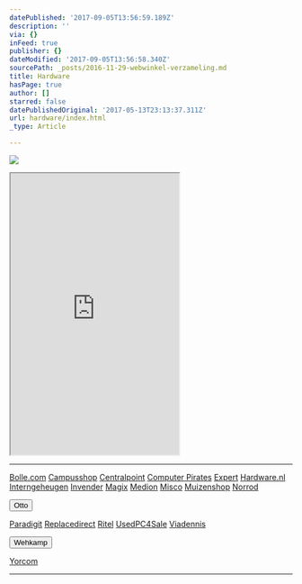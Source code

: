```yaml
---
datePublished: '2017-09-05T13:56:59.189Z'
description: ''
via: {}
inFeed: true
publisher: {}
dateModified: '2017-09-05T13:56:58.340Z'
sourcePath: _posts/2016-11-29-webwinkel-verzameling.md
title: Hardware
hasPage: true
author: []
starred: false
datePublishedOriginal: '2017-05-13T23:13:37.311Z'
url: hardware/index.html
_type: Article

---
```

![](https://the-grid-user-content.s3-us-west-2.amazonaws.com/ec19c922-42e0-4b92-ad52-af857f920e81.jpg)

<iframe src="https://the-grid.github.io/ed-userhtml/?g=eJzllt9r2zAQx9_zV3iG-i2Wf8Rpfiml6zY26Lo-BLo9mbN8tUUk2cgKTv_7yU7S_SCDwuqHMTCSzqC77-fuLGv15t2Xm823-_dOaaRYj1anCSFfj0YrcEqNj9QtjakXhLRt618LnkEGPquk6xjQBRrqppkAtXXXKy4Lp9Hslx1ZJUEbXwnySUKBDVF5lvLD0pRYaJ6TlqstCgUgySlArQrXAWG9f9x8vnXMzlSag3CdxjwJpG7Lc1MuwiCo98sSeVGaznCslVU6R70IllYQgbXzBxCGTc41sk7aICRgI4yPIYakMcw3GnK0A9ui9hUacsVomEwngQeyXko6C5NoNu8NoGEcX07D3tC0n3Z0sFrivtbYNIOX07pGrcBgJ87YBBhD58EkDaP0wJsegS-iD8PA_lDwmqzLc7AZghnzXlq37GHD6TyapNMwmMSXvyEPw3sS8Wq05wubod0hurIOhcF6_y_EiH7GiF6A0VhZtRWkUNe6KjRICVaj6E5QwgRn28N4VdPQM3SnhdfQSRwG3iPdfL317Ava-bmIr23r2ufA2O_3FEikbysxvsO8xWygDFn_NtjfFzp5ztDZSjNU9ggTdcVVL-54nhGuctz7dVl3bZ7E9psOgmiWpLNZHCXpzf347uHhudNH_8o_6X9PgU2A7az8yV43yOHa8R1jLuKc" height="500" style=""></iframe>

---

[Bolle.com][0]
[Campusshop][1]
[Centralpoint][2]
[Computer Pirates][3]
[Expert][4]
[Hardware.nl][5]
[Interngeheugen][6]
[Invender][7]
[Magix][8]
[Medion][9]
[Misco][10]
[Muizenshop][7]
[Norrod][11]

<button data-role="cta" style="">Otto</button>

[Paradigit][12]
[Replacedirect][13]
[Ritel][14]
[UsedPC4Sale][15]
[Viadennis][16]

<button data-role="cta" style="">Wehkamp</button>

[Yorcom][17]

---



[0]: https://partnerprogramma.bol.com/click/click?p=1&t=url&s=4310&f=TXL&url=http%3A%2F%2Fwww.bol.com&name=Bol-Nedweb
[1]: http://www.campusshop.nl/tt/index.aspx?tt=23397_12_133761_Campusshop&r=%2F
[2]: http://www.centralpoint.nl/tracker/index.php?tt=534_12_133761_Ned-Web&r=%2F
[3]: http://www.computerpirates.com/tradetracker/?tt=181_12_133761_ComputerPirates&r=%2F
[4]: http://tc.tradetracker.net/?c=5515&m=12&a=133761&u=%2F
[5]: http://www.hardware.nl/tt/?tt=541_12_133761_Hardware.nl&r=%2F
[6]: http://www.interngeheugen.com/tt/?tt=2902_12_133761_Interngeheugen&r=%2F
[7]: http://www.invender.nl/ttiv/index.php?tt=352_12_133761_Invender&r=%2F
[8]: http://www.magix.com/ap/tradetracker/?tt=2074_12_133761_Magix&r=%2F
[9]: http://tc.tradetracker.net/?c=3452&m=12&a=133761
[10]: http://tc.tradetracker.net/?c=5917&m=12&a=133761&r=Rapportagened.webw&u=%2F
[11]: http://www.norrod.nl/tt/index.aspx?tt=23396_12_133761_Norrod&r=%2F
[12]: http://www.paradigit.nl/tt/index.aspx?tt=5043_12_133761_Paradigit&r=%2F
[13]: http://www.replacedirect.nl/page/startExternal/?tt=4825_12_133761_Rapportagened.webw&r=%2F
[14]: http://www.ritel.nl/telecom/?tt=668_12_133761_Ritel&r=%2F
[15]: http://tc.tradetracker.net/?c=20400&m=12&a=133761&r=UsedPC4sale&u=%2F
[16]: http://www.viadennis.nl/computer/?tt=15804_12_133761_Viadennis&r=%2F
[17]: http://www.yorcom.nl/shopping/?tt=4837_12_133761_Rapportagened.webw&r=%2F